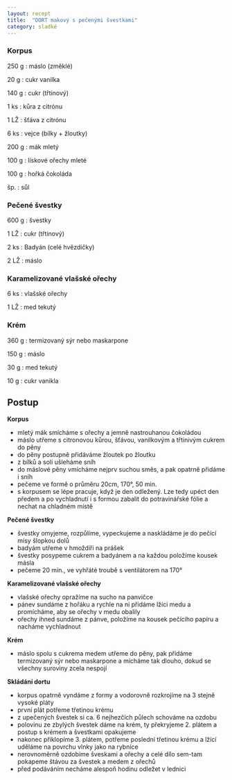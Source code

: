 ```yaml
---
layout: recept
title:  "DORT makový s pečenými švestkami"
category: sladké
---
```


<div class="ingredience" markdown="1">

### Korpus

250 g
: máslo (změklé)

20 g
: cukr vanilka

140 g
: cukr (třtinový)

1 ks
: kůra z citrónu

1 LŽ
: šťáva z citrónu

6 ks
: vejce (bílky + žloutky)

200 g
: mák mletý

100 g
: lískové ořechy mleté

100 g
: hořká čokoláda

šp.
: sůl

### Pečené švestky

600 g
: švestky

1 LŽ
: cukr (třtinový)

2 ks
: Badyán (celé hvězdičky)

2 LŽ
: máslo

### Karamelizované vlašské ořechy

6 ks
: vlašské ořechy


1 LŽ
: med tekutý

### Krém

360 g
: termizovaný sýr nebo maskarpone

150 g
: máslo

30 g
: med tekutý

10 g
: cukr vanikla

</div>

## Postup

<div class="postup" markdown="1">

**Korpus**
- mletý mák smícháme s ořechy a jemně nastrouhanou čokoládou
- máslo utřeme s citronovou kůrou, šťávou, vanilkovým a třtinivým cukrem do pěny
- do pěny postupně přidáváme žloutek po žloutku
- z bílků a soli ušleháme sníh
- do máslové pěny vmícháme nejprv suchou směs, a pak opatrně přidáme i sníh
- pečeme ve formě o průměru 20cm, 170°, 50 min.
- s korpusem se lépe pracuje, když je den odležený. Lze tedy upéct den předem a po vychladnutí i s formou zabalit do potravinářské fólie a nechat na chladném místě

**Pečené švestky**
- švestky omyjeme, rozpůlíme, vypeckujeme a naskládáme je do pečící mísy šlopkou dolů
- badyám utřeme v hmoždíři na prášek
- švestky posypeme cukrem a badyánem a na každou položíme kousek másla
- pečeme 20 min., ve vyhřáté troubě s ventilátorem na 170°

**Karamelizované vlašské ořechy**
- vlašské ořechy opražíme na sucho na panvičce
- pánev sundáme z hořáku a rychle na ni přidáme lžíci medu a promícháme, aby se ořechy v medu obalily
- ořechy ihned sundáme z pánve, položíme na kousek pečícího papíru a nacháme vychladnout

**Krém**
- máslo spolu s cukrema medem utřeme do pěny, pak přidáme termizovaný sýr nebo maskarpone a mícháme tak dlouho, dokud se všechny suroviny zcela nespojí

**Skládání dortu**
- korpus opatrně vyndáme z formy a vodorovně rozkrojíme na 3 stejně vysoké pláty
- první plát potřeme třetinou krému
- z upečených švestek si ca. 6 nejhezčích půlech schováme na ozdobu
- polovinu ze zbylých švestek dáme na krém, ty překryjeme 2. plátem a postup s krémem a švestkami opakujeme
- nakonec přiklopíme 3. plátem, potřeme poslední třetinou krému a lžící uděláme na povrchu vlnky jako na rybníce
- nerovnoměrně ozdobíme šveskami a ořechy a celé dílo sem-tam pokapeme štávou za švestek a medem z ořechů
- před podáváním necháme alespoň hodinu odležet v lednici

</div>
